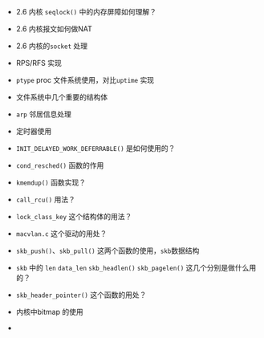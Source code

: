 * 2.6 内核 `seqlock()` 中的内存屏障如何理解？

  

* 2.6 内核报文如何做NAT

* 2.6 内核的`socket` 处理

* RPS/RFS 实现

* `ptype` proc 文件系统使用，对比`uptime` 实现

* 文件系统中几个重要的结构体

* `arp` 邻居信息处理

* 定时器使用

* `INIT_DELAYED_WORK_DEFERRABLE()` 是如何使用的？

* `cond_resched()` 函数的作用

* `kmemdup()` 函数实现？

* `call_rcu()` 用法？

* `lock_class_key` 这个结构体的用法？

* `macvlan.c` 这个驱动的用处？

* `skb_push()`、`skb_pull()`  这两个函数的使用，`skb`数据结构

* `skb` 中的 `len` `data_len` `skb_headlen()` `skb_pagelen()`  这几个分别是做什么用的？

* `skb_header_pointer()` 这个函数的用处？

* 内核中bitmap 的使用

* 


